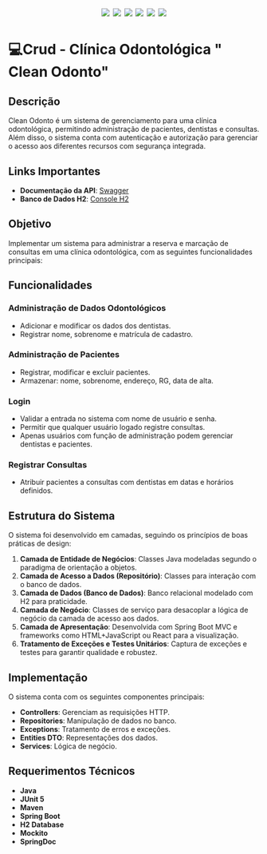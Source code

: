 <h1 align="center"> <img src="https://img.shields.io/badge/Java-ED8B00?style=for-the-badge&logo=java&logoColor=white"/> <img src="https://img.shields.io/badge/Spring_Boot-F2F4F9?style=for-the-badge&logo=spring-boot"/> <img src="https://img.shields.io/badge/Junit5-25A162?style=for-the-badge&logo=junit5&logoColor=white"/> <img src="https://img.shields.io/badge/apache_maven-C71A36?style=for-the-badge&logo=apachemaven&logoColor=white"/> <img src="https://img.shields.io/badge/Postman-FF6C37?style=for-the-badge&logo=Postman&logoColor=white"/> <img src="https://img.shields.io/badge/GitHub-100000?style=for-the-badge&logo=github&logoColor=white"/>
</h1>

# <g-emoji class="g-emoji" alias="computer" fallback-src="https://github.githubassets.com/images/icons/emoji/unicode/1f4bb.png">💻</g-emoji>Crud - Clínica Odontológica " Clean Odonto"


## Descrição

Clean Odonto é um sistema de gerenciamento para uma clínica odontológica, permitindo administração de pacientes, dentistas e consultas. Além disso, o sistema conta com autenticação e autorização para gerenciar o acesso aos diferentes recursos com segurança integrada.

## Links Importantes

- **Documentação da API**: [Swagger](http://localhost:8080/api-clean/swagger-ui/index.html)
- **Banco de Dados H2**: [Console H2](http://localhost:8080/api-clean/h2-console)

## Objetivo

Implementar um sistema para administrar a reserva e marcação de consultas em uma clínica odontológica, com as seguintes funcionalidades principais:

## Funcionalidades

### Administração de Dados Odontológicos

- Adicionar e modificar os dados dos dentistas.
- Registrar nome, sobrenome e matrícula de cadastro.

### Administração de Pacientes

- Registrar, modificar e excluir pacientes.
- Armazenar: nome, sobrenome, endereço, RG, data de alta.

### Login

- Validar a entrada no sistema com nome de usuário e senha.
- Permitir que qualquer usuário logado registre consultas.
- Apenas usuários com função de administração podem gerenciar dentistas e pacientes.

### Registrar Consultas

- Atribuir pacientes a consultas com dentistas em datas e horários definidos.

## Estrutura do Sistema

O sistema foi desenvolvido em camadas, seguindo os princípios de boas práticas de design:

1. **Camada de Entidade de Negócios**: Classes Java modeladas segundo o paradigma de orientação a objetos.
2. **Camada de Acesso a Dados (Repositório)**: Classes para interação com o banco de dados.
3. **Camada de Dados (Banco de Dados)**: Banco relacional modelado com H2 para praticidade.
4. **Camada de Negócio**: Classes de serviço para desacoplar a lógica de negócio da camada de acesso aos dados.
5. **Camada de Apresentação**: Desenvolvida com Spring Boot MVC e frameworks como HTML+JavaScript ou React para a visualização.
6. **Tratamento de Exceções e Testes Unitários**: Captura de exceções e testes para garantir qualidade e robustez.

## Implementação

O sistema conta com os seguintes componentes principais:

- **Controllers**: Gerenciam as requisições HTTP.
- **Repositories**: Manipulação de dados no banco.
- **Exceptions**: Tratamento de erros e exceções.
- **Entities DTO**: Representações dos dados.
- **Services**: Lógica de negócio.

## Requerimentos Técnicos

- **Java**
- **JUnit 5**
- **Maven**
- **Spring Boot**
- **H2 Database**
- **Mockito**
- **SpringDoc**

